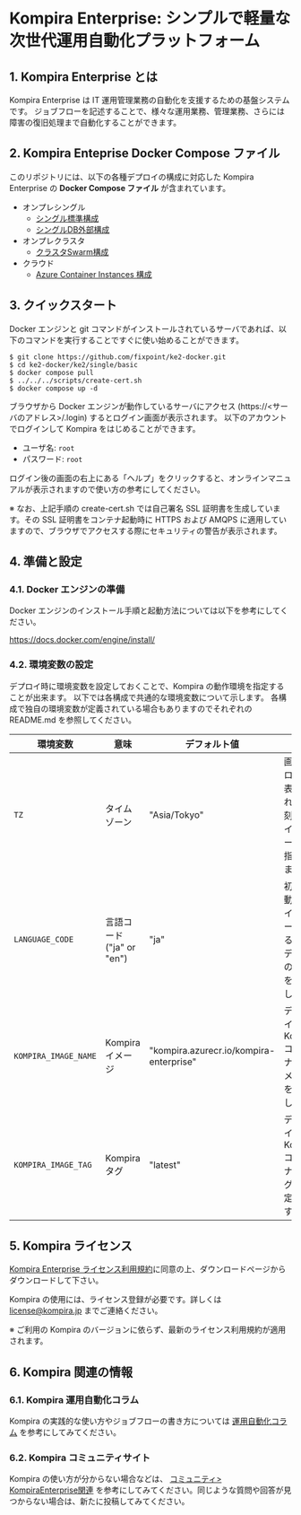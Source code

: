 # Kompira Enterprise: シンプルで軽量な次世代運用自動化プラットフォーム

## 1. Kompira Enterprise とは

Kompira Enterprise は IT 運用管理業務の自動化を支援するための基盤システムです。
ジョブフローを記述することで、様々な運用業務、管理業務、さらには障害の復旧処理まで自動化することができます。

## 2. Kompira Enteprise Docker Compose ファイル

このリポジトリには、以下の各種デプロイの構成に対応した Kompira Enterprise の **Docker Compose ファイル** が含まれています。

* オンプレシングル
    * [シングル標準構成](ke2/single/basic)
    * [シングルDB外部構成](ke2/single/extdb)
* オンプレクラスタ
    * [クラスタSwarm構成](ke2/cluster/swarm)
* クラウド
    * [Azure Container Instances 構成](ke2/cloud/azureci)


## 3. クイックスタート

Docker エンジンと git コマンドがインストールされているサーバであれば、以下のコマンドを実行することですぐに使い始めることができます。

```
$ git clone https://github.com/fixpoint/ke2-docker.git
$ cd ke2-docker/ke2/single/basic
$ docker compose pull
$ ../../../scripts/create-cert.sh
$ docker compose up -d
```

ブラウザから Docker エンジンが動作しているサーバにアクセス (https://<サーバのアドレス>/.login) するとログイン画面が表示されます。
以下のアカウントでログインして Kompira をはじめることができます。

* ユーザ名: `root`
* パスワード: `root`

ログイン後の画面の右上にある「ヘルプ」をクリックすると、オンラインマニュアルが表示されますので使い方の参考にしてください。

※ なお、上記手順の create-cert.sh では自己署名 SSL 証明書を生成しています。その SSL 証明書をコンテナ起動時に HTTPS および AMQPS に適用していますので、ブラウザでアクセスする際にセキュリティの警告が表示されます。

## 4. 準備と設定
### 4.1. Docker エンジンの準備

Docker エンジンのインストール手順と起動方法については以下を参考にしてください。

https://docs.docker.com/engine/install/

### 4.2. 環境変数の設定

デプロイ時に環境変数を設定しておくことで、Kompira の動作環境を指定することが出来ます。
以下では各構成で共通的な環境変数について示します。
各構成で独自の環境変数が定義されている場合もありますのでそれぞれの README.md を参照してください。


| 環境変数                | 意味                        | デフォルト値                            | 備考                                                   |
| ----------------------- | --------------------------- | --------------------------------------- | ------------------------------------------------------ |
| `TZ`                    | タイムゾーン                | "Asia/Tokyo"                            | 画面やログで表示される時刻のタイムゾーンを指定します   |
| `LANGUAGE_CODE`         | 言語コード ("ja" or "en")   | "ja"                                    | 初回起動時にインポートする初期データの言語を指定します |
| `KOMPIRA_IMAGE_NAME`    | Kompira イメージ            | "kompira.azurecr.io/kompira-enterprise" | デプロイする Kompira コンテナのイメージを指定します    |
| `KOMPIRA_IMAGE_TAG`     | Kompira タグ                | "latest"                                | デプロイする Kompira コンテナのタグを指定します        |

## 5. Kompira ライセンス

[Kompira Enterprise ライセンス利用規約](https://www.kompira.jp/Kompira_terms.pdf)に同意の上、ダウンロードページからダウンロードして下さい。

Kompira の使用には、ライセンス登録が必要です。詳しくは [license@kompira.jp](mailto:license@kompira.jp) までご連絡ください。

※ ご利用の Kompira のバージョンに依らず、最新のライセンス利用規約が適用されます。

## 6. Kompira 関連の情報

### 6.1. Kompira 運用自動化コラム

Kompira の実践的な使い方やジョブフローの書き方については [運用自動化コラム](https://www.kompira.jp/column/) を参考にしてみてください。

### 6.2. Kompira コミュニティサイト

Kompira の使い方が分からない場合などは、 [コミュニティ> KompiraEnterprise関連](https://kompira.zendesk.com/hc/ja/community/topics/360000014321-KompiraEnterprise%E9%96%A2%E9%80%A3) を参考にしてみてください。同じような質問や回答が見つからない場合は、新たに投稿してみてください。
